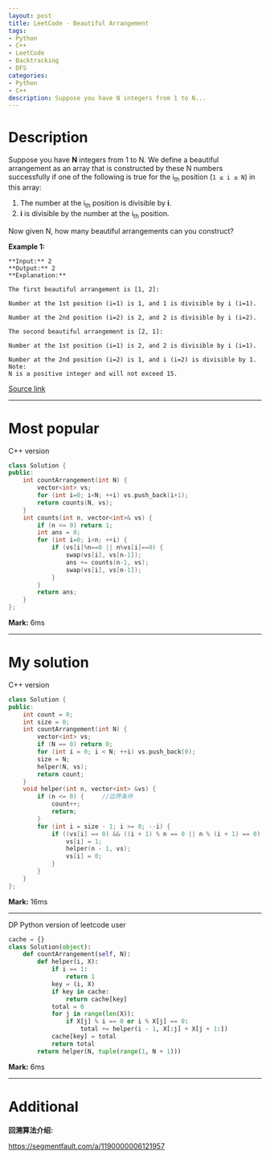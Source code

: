 ```yaml
---
layout: post
title: LeetCode - Beautiful Arrangement
tags:
- Python
- C++
- LeetCode
- Backtracking
- DFS
categories:
- Python
- C++
description: Suppose you have N integers from 1 to N...
---
```



# Description

Suppose you have **N** integers from 1 to N. We define a beautiful arrangement as an array that is constructed by these N numbers successfully if one of the following is true for the i<sub>th</sub> position (`1 ≤ i ≤ N`) in this array:

1. The number at the i<sub>th</sub> position is divisible by **i**.
2. **i** is divisible by the number at the i<sub>th</sub> position.

Now given N, how many beautiful arrangements can you construct?

**Example 1:**

```
**Input:** 2
**Output:** 2
**Explanation:**

The first beautiful arrangement is [1, 2]:

Number at the 1st position (i=1) is 1, and 1 is divisible by i (i=1).

Number at the 2nd position (i=2) is 2, and 2 is divisible by i (i=2).

The second beautiful arrangement is [2, 1]:

Number at the 1st position (i=1) is 2, and 2 is divisible by i (i=1).

Number at the 2nd position (i=2) is 1, and i (i=2) is divisible by 1.
Note:
N is a positive integer and will not exceed 15.
```

[Source link](https://leetcode.com/problems/beautiful-arrangement/#/description)

__________

# Most popular

C++ version

```c++
class Solution {
public:
    int countArrangement(int N) {
        vector<int> vs;
        for (int i=0; i<N; ++i) vs.push_back(i+1);
        return counts(N, vs);
    }
    int counts(int n, vector<int>& vs) {
        if (n <= 0) return 1;
        int ans = 0;
        for (int i=0; i<n; ++i) {
            if (vs[i]%n==0 || n%vs[i]==0) {
                swap(vs[i], vs[n-1]);
                ans += counts(n-1, vs);
                swap(vs[i], vs[n-1]);
            }
        }
        return ans;
    }
};
```

**Mark:** 6ms

__________


# My solution

C++ version

```c++
class Solution {
public:
	int count = 0;
	int size = 0;
	int countArrangement(int N) {
		vector<int> vs;
		if (N == 0) return 0;
		for (int i = 0; i < N; ++i) vs.push_back(0);
		size = N;
		helper(N, vs);
		return count;
	}
	void helper(int n, vector<int> &vs) {
		if (n <= 0) {     //边界条件
			count++;
			return;
		}
		for (int i = size - 1; i >= 0; --i) {
			if ((vs[i] == 0) && ((i + 1) % n == 0 || n % (i + 1) == 0)) {    //剪枝
				vs[i] = 1;
				helper(n - 1, vs);
				vs[i] = 0;
			}
		}
	}
};
```

**Mark:** 16ms

****

DP Python version of leetcode user

```python
cache = {}
class Solution(object):
    def countArrangement(self, N):
        def helper(i, X):
            if i == 1:
                return 1
            key = (i, X)
            if key in cache:
                return cache[key]
            total = 0
            for j in range(len(X)):
                if X[j] % i == 0 or i % X[j] == 0:
                    total += helper(i - 1, X[:j] + X[j + 1:])
            cache[key] = total
            return total
        return helper(N, tuple(range(1, N + 1)))
```

**Mark:** 6ms

__________
# Additional

**回溯算法介绍:**

https://segmentfault.com/a/1190000006121957
